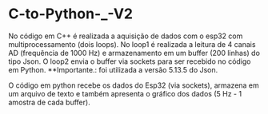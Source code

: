 # C-to-Python-_-V2

No código em C++ é realizada a aquisição de dados com o esp32 com multiprocessamento (dois loops). No loop1 é realizada a leitura de 4 canais AD (frequência de 1000 Hz) e armazenamento em um buffer (200 linhas) do tipo Json. O loop2 envia o buffer via sockets para ser recebido no código em Python. 
**Importante.: foi utilizada a versão 5.13.5 do Json. 

O código em python recebe os dados do Esp32 (via sockets), armazena em um arquivo de texto e também apresenta o gráfico dos dados (5 Hz - 1 amostra de cada buffer).  


